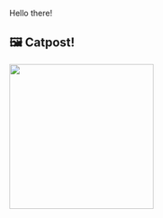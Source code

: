 Hello there!



## 🖼️ Catpost!

<sub>
    <img src="https://cdn2.thecatapi.com/images/MTg0Mzk1NA.jpg" height="256">
</sub>

